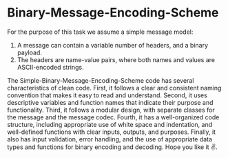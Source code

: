 # Binary-Message-Encoding-Scheme
For the purpose of this task we assume a simple message model: 
1. A message can contain a variable number of headers, and a binary payload. 
2. The headers are name-value pairs, where both names and values are ASCII-encoded strings. 


The Simple-Binary-Message-Encoding-Scheme code has several characteristics of clean code. First, it follows a clear and consistent naming convention that makes it easy to read and understand. Second, it uses descriptive variables and function names that indicate their purpose and functionality. Third, it follows a modular design, with separate classes for the message and the message codec. Fourth, it has a well-organized code structure, including appropriate use of white space and indentation, and well-defined functions with clear inputs, outputs, and purposes. Finally, it also has input validation, error handling, and the use of appropriate data types and functions for binary encoding and decoding. Hope you like it ✌️.
